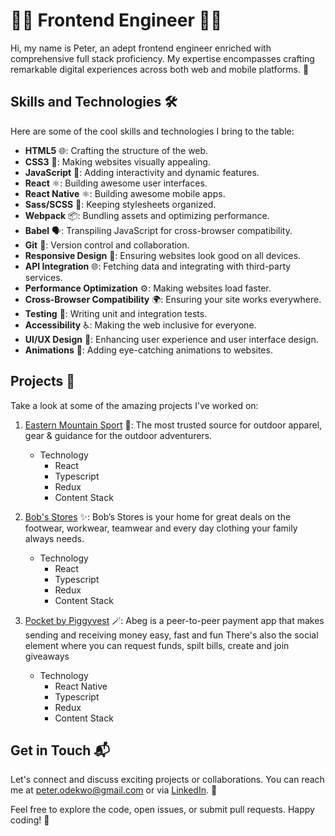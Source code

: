# 👨‍💻 Frontend Engineer 👩‍💻

Hi, my name is Peter, an adept frontend engineer enriched with comprehensive full stack proficiency. My expertise encompasses crafting remarkable digital experiences across both web and mobile platforms. 🚀

## Skills and Technologies 🛠️

Here are some of the cool skills and technologies I bring to the table:

- **HTML5** 🌐: Crafting the structure of the web.
- **CSS3** 🎨: Making websites visually appealing.
- **JavaScript** 🚀: Adding interactivity and dynamic features.
- **React** ⚛️: Building awesome user interfaces.
- **React Native** ⚛️: Building awesome mobile apps.
- **Sass/SCSS** 💅: Keeping stylesheets organized.
- **Webpack** 📦: Bundling assets and optimizing performance.
- **Babel** 🗣️: Transpiling JavaScript for cross-browser compatibility.
- **Git** 🐙: Version control and collaboration.
- **Responsive Design** 📱: Ensuring websites look good on all devices.
- **API Integration** 🌐: Fetching data and integrating with third-party services.
- **Performance Optimization** ⚙️: Making websites load faster.
- **Cross-Browser Compatibility** 🌍: Ensuring your site works everywhere.
- **Testing** 🧪: Writing unit and integration tests.
- **Accessibility** ♿: Making the web inclusive for everyone.
- **UI/UX Design** 🎨: Enhancing user experience and user interface design.
- **Animations** 🎉: Adding eye-catching animations to websites.

## Projects 🚧

Take a look at some of the amazing projects I've worked on:

1. [Eastern Mountain Sport](https://ems.com/) 🌟: The most trusted source for outdoor apparel, gear & guidance for the outdoor adventurers.
   - Technology
     - React
     - Typescript
     - Redux
     - Content Stack
   
3. [Bob's Stores](https://bobstores.com/) ✨: Bob’s Stores is your home for great deals on the footwear, workwear, teamwear and every day clothing your family always needs.
   - Technology
     - React
     - Typescript
     - Redux
     - Content Stack
         
4. [Pocket by Piggyvest](https://apps.apple.com/gm/app/abeg/id1532676793) 🪄: Abeg is a peer-to-peer payment app that makes sending and receiving money easy, fast and fun There's also the social element where you can request funds, spilt bills, create and join giveaways
   - Technology
     - React Native
     - Typescript
     - Redux
     - Content Stack

## Get in Touch 📬

Let's connect and discuss exciting projects or collaborations. You can reach me at [peter.odekwo@gmail.com](mailto:peter.odekwo@gmail.com) or via [LinkedIn](https://www.linkedin.com/in/peter-odekwo). 🤝

Feel free to explore the code, open issues, or submit pull requests. Happy coding! 🚀
